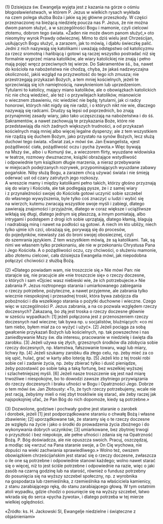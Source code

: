 
\(1\) Dzisiejsza św. Ewangelja wyjęta jest z kazania na górze o ośmiu
błogosławieństwach, w którem P. Jezus w wielkich rysach wykłada na czem
polega służba Boża i jakie są jej główne przeszkody. W części
przeznaczonej na bieżącą niedzielę poucza nas P. Jezus, że nie można
dwom panom służyć, a w szczególności Bogu i mamonie, czyli cielcowi
złotemu, dobrom tego świata. «Żaden nie może dwom panom służyć,» oto
nieomylny wyrok Prawdy odwiecznej. Mimo to dziś wielu jest Chrześcijan,
usiłujących Bogu służyć, a zarazem, jak to mówią, i djabłu świeczkę
palić. Jedni z nich nazywają się katolikami i uważają odstępstwo
od katolicyzmu za rzecz sromotną i hańbiącą i gotowi są raczej wszystko
postradać niż się formalnie wyprzeć miana katolików, ale wiary
katolickiej nie znają i pełno mają pojęć wręcz przeciwnych tej wierze.
Do Sakramentów śś., ba, nawet do kościoła na nabożeństwa nie chodzą,
chyba, że jakaś nadzwyczajna okoliczność, jakiś wzgląd na przyzwoitość
do tego ich zmusza; nie przestrzegają przykazań Bożych, a tem mniej
kościelnych, jeżeli te sprzeciwiają się ich namiętnością, nawyknieniom
lub uprzedzeniom. Tytularni to katolicy, mający miano katolików,
ale o obowiązkach katolickich nic nie chcą wiedzieć, ale też
i o przywilejach katolików, mianowicie o wiecznem zbawieniu, nic
wiedzieć nie będą; tytularni, jak ci radcy honorowi, których nikt nigdy
się nie radzi, i o których nikt nie wie, dlaczego nazywają się radcami.
Drudzy są lepsi od poprzednich, bo znają przynajmniej zasady wiary, jako
tako uczęszczają na nabożeństwa i do śś. Sakramentów, a nawet zachowują
te przykazania Boże, które nie przedstawiają dla nich żadnych większych
trudności, a od przykazań kościelnych mają mniej albo więcej legalne
dyspenzy; ale z tem wszystkiem nie rządzą się duchem Bożym, jako
przystało na synów Bożych, lecz służą duchowi tego świata. «Świat zaś,»
mówi św. Jan Ewangelista, «jest pożądliwość ciała, pożądliwość oczu
i pycha żywota.» Więc bywają na Mszy św., albo i u Komunji św.,
a wieczorem flirty, wyuzdane widowiska w teatrze, rozmowy dwuznaczne,
książki obrażające wstydliwość i odpowiednie tym książkom długie
marzenia, a nieraz przebywanie w miejscach podejrzanych rozrywek,
przypominających wyuzdane zabawy pogańskie. Niby służą Bogu, a zarazem
chcą używać świata i nie śmieją oderwać ust od czary zatrutych jego
rozkoszy.\
A wreszcie mamy i między katolikami pełno takich, którzy głośno
przyznają się do wiary i Kościoła, ale tak podlegają pysze, że i z samej
wiary i z przynależności swojej do Kościoła gotowi uczynić sobie
szczebel do własnego wywyższenia, byle tylko coś znaczyć u ludzi i wybić
się na wierzch; kutemu zwracają wszystkie swoje myśli i zabiegi, dlatego
zawierają znajomości i przyjaźnie, dlatego w coraz większe i uciążliwsze
wikłają się długi, dlatego jednym się płaszczą, a innym pomiatają, albo
intrygami i podstępem z drogi ich sobie uprzątają, dlatego kłamią,
blagują i nadrabiają miną i nawet na podłości są gotowi. A niech im kto
ubliży, niech tylko ujmie ich czci, obrażają się, porywają się
do procesów, do pojedynków, niewiasty zaś do broni swojej obosiecznej,
czyli do szemrania językiem. Z tem wszystkiem mówią, że są katolikami.
Tak, są nimi we własnem tylko przekonaniu, ale nie w przekonaniu
Chrystusa Pana i Jego Kościoła. A o pożądliwości oczu, czy chciwości,
o służeniu mamonie, albo złotemu cielcowi, cała dzisiejsza Ewangelia
mówi, jak niepodobna połączyć chciwości z służbą Bożą.

\(2\) «Dlatego powiadam wam, nie troszczcie się.» Nie mówi Pan: nie
starajcie się, nie pracujcie ale «nie troszczcie się» o rzeczy doczesne,
o których i sam «Ojciec wasz niebieski wie, że ich potrzebujecie.» Nie
zabrania P. Jezus roztropnego starania i umiarkowanego zabiegania
o rzeczy potrzebne, pożyteczne, a nawet przyjemne, ale zabrania tylko
wiecznie niespokojnej i przesadnej troski, która bywa zabójcza dla
pobożności i dla wszelkiego starania o pożytki duchowne i wieczne. Czego
więc w szczególności P. Jezus zabrania, a na co pozwala względem rzeczy
doczesnych? Zakazaną, bo złą jest troska o rzeczy doczesne głównie
w sześciu wypadkach: \[1\] jeżeli połączona jest z przenoszeniem rzeczy
doczesnych nad wieczne; tak bywa np. u socjalistów, bluźniących: «co mi
tam niebo, byłem miał za co wyżyć i użyć». \[2\] Jeżeli pociąga za sobą
gwałcenie przykazań Bożych lub kościelnych, np. tak powszechne i nas
zaniedbywanie Mszy św. dla interesu, pracowanie w niedzielę i święta dla
zarobku. \[3\] Jeżeli używa się złych, grzesznych środków dla zdobycia
sobie rzeczy doczesnych, np. kłamstwa, fałszowanie towaru, wagi lub
miary, lichwy itp. \[4\] Jeżeli szukamy zarobku dla złego celu, np. żeby
mieć za co się upić, hulać, grać w karty albo loterję itp. \[5\] Jeżeli
kto z tej troski robi sobie cel i zadanie życia, np. żeby zbierać tylko
i dusić pieniądze, żeby pozostawić po sobie taką a taką fortunę, bez
wszelkiej wyższej i szlachetniejszej myśli. \[6\] Jeżeli nasze
troszczenie się jest nad miarę trwożliwe i niespokojne, bo to dowodzi
zawsze zbytniego przywiązania do rzeczy doczesnych i braku ufności
w Bogu i Opatrzności Jego. Dobrze o tem mówi św. Jan Złotousty: «To,
że tych rzeczy potrzebujemy, wcale nie jest racją, żebyśmy mieli o niej
zbyt troskliwie się starać, ale żeby raczej jak najspokojniej ufać,
że Pan Bóg do nich dopomoże, kiedy są potrzebne.»

\(3\) Dozwolone, godziwe i pochwały godne jest staranie o zarobek
i dorobek, jeżeli \[1\] jest podporządkowane staraniu o chwałę Bożą
i własne zbawienie; \[2\] uporządkowane tak, że staramy się o te rzeczy
doczesne ze względu na życie i jako o środki do prowadzenia życia
zbożnego i do wykonywania dobrych uczynków; \[3\] umiarkowane, bez
zbytniej trwogi o przyszłość i bez niepokoje, ale pełne ufności i zdania
się na Opatrzność Bożą. P. Bóg doświadcza, ale nie opuszcza swoich.
Pracuj, oszczędzaj, a modląc się «wrzuć na Pana staranie swoje, a On Cię
wychowa, nie dopuści na wieki zachwiania sprawiedliwego.» Wolno też,
owszem obowiązkiem chrześcijańskim jest starać się o rzeczy doczesne,
zwłaszcza o ile one są potrzebne i odpowiednie stanowi każdego; wolno
nawet starać się o więcej, niż to jest ściśle potrzebne i odpowiednie
na razie, więc o jaki zasób na czarną godzinę lub na starość, również
o fundusz potrzebny do posunięcia się na wyższy szczebel społeczny,
np. z wyrobnika na gospodarza lub rzemieślnika, z rzemieślnika
na właściciela kamienicy, z stanu zarabiającego ręką, do stanu
zarabiającego głową. W tym ostatnim atoli wypadku, gdzie chodzi
o posunięcie się na wyższy szczebel, łatwo wkrada się do serca «pycha
żywota», i dlatego potrzeba w tej mierze wielkiej oględności.

«Źródło: ks. H. Jackowski SI, Ewangelje niedzielne i świąteczne z objaśnieniami»

